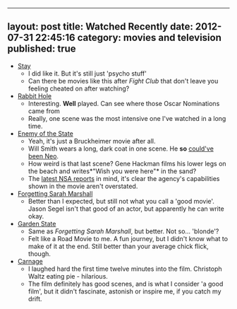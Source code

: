 
---
layout: post
title: Watched Recently
date: 2012-07-31 22:45:16
category: movies and television
published: true
---

* [Stay](http://www.imdb.com/title/tt0371257/)
	* I did like it. But it's still just 'psycho stuff'
	* Can there be movies like this after *Fight Club* that don't leave you feeling cheated on after watching?
* [Rabbit Hole](http://www.imdb.com/title/tt0935075/)
	* Interesting. **Well** played. Can see where those Oscar Nominations came from
	* Really, one scene was the most intensive one I've watched in a long time. 
* [Enemy of the State](http://www.imdb.com/title/tt0120660/)
	* Yeah, it's just a Bruckheimer movie after all.
	* Will Smith wears a long, dark coat in one scene. He **so** [could've been Neo](http://www.toptenz.net/10-actors-who-passed-on-movie-roles.php).
	* How weird is that last scene? Gene Hackman films his lower legs on the beach and writes*"Wish you were here"* in the sand?
	* The [latest NSA reports](http://www.wired.com/search?query=NSA&cx=010858178366868418930%3Afk33zkiunj8&cof=FORID%3A9&ie=UTF-8) in mind, it's clear the agency's capabilities shown in the movie aren't overstated.
* [Forgetting Sarah Marshall](http://www.imdb.com/title/tt0800039/)
	* Better than I expected, but still not what you call a 'good movie'. Jason Segel isn't that good of an actor, but apparently he can write okay. 
* [Garden State](http://www.imdb.com/title/tt0333766/)
	* Same as *Forgetting Sarah Marshall*, but better. Not so... 'blonde'?
	* Felt like a Road Movie to me. A fun journey, but I didn't know what to make of it at the end. Still better than your average chick flick, though.
* [Carnage](http://www.imdb.com/title/tt1692486/)
	* I laughed hard the first time twelve minutes into the film. Christoph Waltz eating pie - hilarious. 
	* The film definitely has good scenes, and is what I consider 'a good film', but it  didn't fascinate, astonish or inspire me, if you catch my drift.